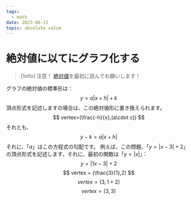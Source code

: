 ```yaml
---
tags:
  - math
date: 2023-06-11
topic: absolute value
---
```


# 絶対値に以てにグラフ化する

> [!info] 注意！
> [絶対値](%E7%B5%B6%E5%AF%BE%E5%80%A4)を最初に読んでお願いします！

グラフの絶対値の標準形は：
$$
y=a|x+h|+k
$$
頂点形式を記述しますの場合は、この絶対値形に書き換えられます。
$$
vertex=(\frac{-h}{x},(a\cdot c))
$$
それとも、
$$
y-k=a|x+h|
$$
それに、「$a$」はこの方程式の勾配です。
例えば、この問題、「$y=|x-3|+2$」の頂点形式を記述します、それに、最初の関数は「$y=|x|$」：
$$
y=|1x-3|+2
$$
$$
vertex = (\frac{3}{1},2)
$$
$$
vertex = (3,1+2)
$$
$$
vertex = (3,3)
$$
